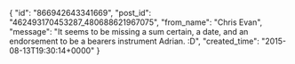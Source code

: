  {
   "id": "866942643341669",
   "post_id": "462493170453287_480688621967075",
   "from_name": "Chris Evan",
   "message": "It seems to be missing a sum certain, a date, and an endorsement to be a bearers instrument Adrian. :D",
   "created_time": "2015-08-13T19:30:14+0000"
 }
